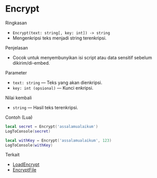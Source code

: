 # Encrypt

Ringkasan
- `Encrypt(text: string[, key: int]) -> string`
- Mengenkripsi teks menjadi string terenkripsi.

Penjelasan
- Cocok untuk menyembunyikan isi script atau data sensitif sebelum dikirim/di-embed.

Parameter
- `text: string` — Teks yang akan dienkripsi.
- `key: int (opsional)` — Kunci enkripsi.

Nilai kembali
- `string` — Hasil teks terenkripsi.

Contoh (Lua)
```lua
local secret = Encrypt('assalamualaikum')
LogToConsole(secret)

local withKey = Encrypt('assalamualaikum', 123)
LogToConsole(withKey)
```

Terkait
- [LoadEncrypt](LoadEncrypt.md)
- [EncryptFile](EncryptFile.md)
